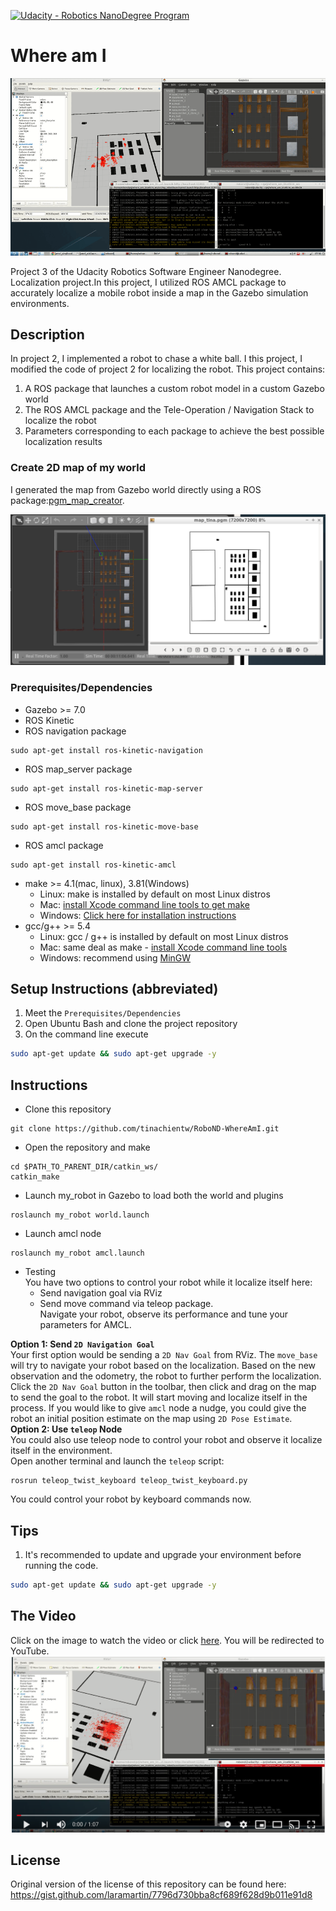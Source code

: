 [![Udacity - Robotics NanoDegree Program](https://s3-us-west-1.amazonaws.com/udacity-robotics/Extra+Images/RoboND_flag.png)](https://www.udacity.com/robotics)

# Where am I
![Lanes Image](./doc/where_am_i.gif)

Project 3 of the Udacity Robotics Software Engineer Nanodegree. Localization project.In this project, I utilized ROS AMCL package to accurately localize a mobile robot inside a map in the Gazebo simulation environments.


## Description

In project 2, I implemented a robot to chase a white ball. I this project, I modified the code of project 2 for localizing the robot. This project contains:

1. A ROS package that launches a custom robot model in a custom Gazebo world
2. The ROS AMCL package and the Tele-Operation / Navigation Stack to localize the robot
3. Parameters corresponding to each package to achieve the best possible localization results


### Create 2D map of my world

I generated the map from Gazebo world directly using a ROS package:[pgm_map_creator](https://github.com/udacity/pgm_map_creator).

  <p align="center">
    <img src="doc/map.png">
  </p>


### Prerequisites/Dependencies

* Gazebo >= 7.0  
* ROS Kinetic  
* ROS navigation package  
```
sudo apt-get install ros-kinetic-navigation
```
* ROS map_server package  
```
sudo apt-get install ros-kinetic-map-server
```
* ROS move_base package  
```
sudo apt-get install ros-kinetic-move-base
```
* ROS amcl package  
```
sudo apt-get install ros-kinetic-amcl
```
* make >= 4.1(mac, linux), 3.81(Windows)
  * Linux: make is installed by default on most Linux distros
  * Mac: [install Xcode command line tools to get make](https://developer.apple.com/xcode/features/)
  * Windows: [Click here for installation instructions](http://gnuwin32.sourceforge.net/packages/make.htm)
* gcc/g++ >= 5.4
  * Linux: gcc / g++ is installed by default on most Linux distros
  * Mac: same deal as make - [install Xcode command line tools](https://developer.apple.com/xcode/features/)
  * Windows: recommend using [MinGW](http://www.mingw.org/)
## Setup Instructions (abbreviated)  
1. Meet the `Prerequisites/Dependencies`  
2. Open Ubuntu Bash and clone the project repository  
3. On the command line execute  
```bash
sudo apt-get update && sudo apt-get upgrade -y
```

## Instructions
* Clone this repository
```
git clone https://github.com/tinachientw/RoboND-WhereAmI.git
```
* Open the repository and make  
```
cd $PATH_TO_PARENT_DIR/catkin_ws/
catkin_make
```
* Launch my_robot in Gazebo to load both the world and plugins  
```
roslaunch my_robot world.launch
```  
* Launch amcl node  
```
roslaunch my_robot amcl.launch
```  
* Testing  
You have two options to control your robot while it localize itself here:  
  * Send navigation goal via RViz  
  * Send move command via teleop package.  
Navigate your robot, observe its performance and tune your parameters for AMCL.  

**Option 1: Send `2D Navigation Goal`**  
Your first option would be sending a `2D Nav Goal` from RViz. The `move_base` will try to navigate your robot based on the localization. Based on the new observation and the odometry, the robot to further perform the localization.  
Click the `2D Nav Goal` button in the toolbar, then click and drag on the map to send the goal to the robot. It will start moving and localize itself in the process. If you would like to give `amcl` node a nudge, you could give the robot an initial position estimate on the map using `2D Pose Estimate`.  
**Option 2: Use `teleop` Node**  
You could also use teleop node to control your robot and observe it localize itself in the environment.  
Open another terminal and launch the `teleop` script:  
```
rosrun teleop_twist_keyboard teleop_twist_keyboard.py
```
You could control your robot by keyboard commands now.  

## Tips  
1. It's recommended to update and upgrade your environment before running the code.  
```bash
sudo apt-get update && sudo apt-get upgrade -y
```


## The Video
Click on the image to watch the video or click [here](https://youtu.be/ZYyIX-z0BC4). You will be redirected to YouTube.[![IMAGE ALT TEXT HERE](./doc/YouTube.png)](https://youtu.be/ZYyIX-z0BC4)

## License
Original version of the license of this repository can be found here:
https://gist.github.com/laramartin/7796d730bba8cf689f628d9b011e91d8
